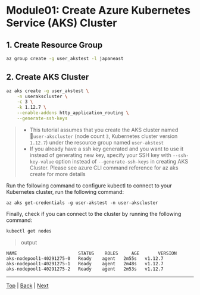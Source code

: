 # Module01: Create Azure Kubernetes Service (AKS) Cluster

## 1. Create Resource Group
```sh
az group create -g user_akstest -l japaneast
```

## 2. Create AKS Cluster
```sh
az aks create -g user_akstest \
    -n userakscluster \
    -c 3 \
    -k 1.12.7 \
    --enable-addons http_application_routing \
    --generate-ssh-keys
```
>- This tutorial assumes that you create the AKS cluster named `user-akscluster` (node count `3`, Kubernetes cluster version `1.12.7`) under the resource group named `user-akstest`
>- If you already have a ssh key generated and you want to use it instead of generating new key, specify your SSH key with `--ssh-key-value` option instead of `--generate-ssh-keys` in creating AKS Cluster. Please see azure CLI command reference for az aks create for more details

Run the following command to configure kubectl to connect to your Kubernetes cluster, run the following command:
```
az aks get-credentials -g user-akstest -n user-akscluster
```

Finally, check if you can connect to the cluster by running the following command:

```sh
kubectl get nodes
```
> output
```
NAME                       STATUS    ROLES     AGE       VERSION
aks-nodepool1-40291275-0   Ready    agent   2m55s   v1.12.7
aks-nodepool1-40291275-1   Ready    agent   2m48s   v1.12.7
aks-nodepool1-40291275-2   Ready    agent   2m53s   v1.12.7
```

---
[Top](toc.md) | [Back](module00.md) | [Next](module02.md)